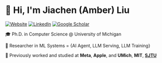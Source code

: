 # 👋 Hi, I'm Jiachen (Amber) Liu

[![Website](https://img.shields.io/badge/Website-amberljc.github.io-000?style=flat&logo=Google-Chrome&logoColor=white)](https://amberljc.github.io/)
[![LinkedIn](https://img.shields.io/badge/LinkedIn-AmberLiu-blue?style=flat&logo=LinkedIn)]([https://www.linkedin.com/in/amberliu-cs/](https://www.linkedin.com/in/jiachen-amber-liu-872506169/))
[![Google Scholar](https://img.shields.io/badge/Scholar-Amber_Liu-4A90E2?style=flat&logo=Google-Scholar)]([https://scholar.google.com/citations?user=XXXXX](https://scholar.google.com/citations?user=-kQZFScAAAAJ&hl=en))

🎓 Ph.D. in Computer Science @ University of Michigan

🧠 Researcher in ML Systems = {AI Agent, LLM Serving, LLM Training} 

🏢 Previously worked and studied at **Meta**, **Apple**, and **UMich**, **MIT**, **[SJTU](https://en.sjtu.edu.cn/)**

 
